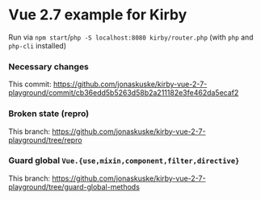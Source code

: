 # Vue 2.7 example for Kirby

Run via `npm start`/`php -S localhost:8080 kirby/router.php` (with `php` and `php-cli` installed)

### Necessary changes

This commit: https://github.com/jonaskuske/kirby-vue-2-7-playground/commit/cb36edd5b5263d58b2a211182e3fe462da5ecaf2

### Broken state (repro)

This branch: https://github.com/jonaskuske/kirby-vue-2-7-playground/tree/repro

### Guard global `Vue.{use,mixin,component,filter,directive}`

This branch: https://github.com/jonaskuske/kirby-vue-2-7-playground/tree/guard-global-methods
